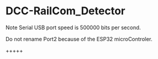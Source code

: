 # DCC-RailCom_Detector
 
Note Serial USB port speed is 500000 bits per second.

Do not rename Port2 because of the ESP32 microControler.

+++++
